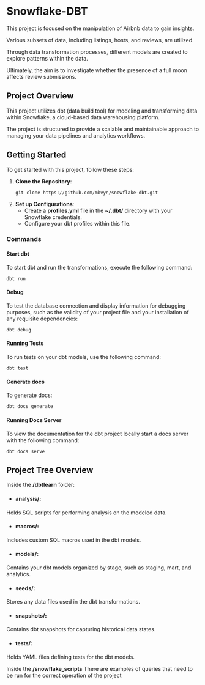 # Snowflake-DBT
This project is focused on the manipulation of Airbnb data to gain insights.

Various subsets of data, including listings, hosts, and reviews, are utilized. 

Through data transformation processes, different models are created to explore patterns within the data. 

Ultimately, the aim is to investigate whether the presence of a full moon affects review submissions.
## Project Overview

This project utilizes dbt (data build tool) for modeling and transforming data within Snowflake, a cloud-based data warehousing platform. 

The project is structured to provide a scalable and maintainable approach to managing your data pipelines and analytics workflows.

## Getting Started

To get started with this project, follow these steps:

1. **Clone the Repository**: 
   ```
   git clone https://github.com/mbvyn/snowflake-dbt.git
   ```
2. **Set up Configurations**:
   - Create a **profiles.yml** file in the **~/.dbt/** directory with your Snowflake credentials.
   - Configure your dbt profiles within this file.

### Commands
#### Start dbt
To start dbt and run the transformations, execute the following command:
```
dbt run
```
#### Debug
To test the database connection and display information for debugging purposes, such as the validity of your project file and your installation of any requisite dependencies:
```
dbt debug
```
#### Running Tests
To run tests on your dbt models, use the following command:
```
dbt test
```
#### Generate docs
To generate docs:
```
dbt docs generate
```
#### Running Docs Server
To view the documentation for the dbt project locally start a docs server with the following command:
```
dbt docs serve
```
## Project Tree Overview
Inside the **/dbtlearn** folder:
 - #### analysis/: 
Holds SQL scripts for performing analysis on the modeled data.
 - #### macros/: 
Includes custom SQL macros used in the dbt models.
 - #### models/: 
Contains your dbt models organized by stage, such as staging, mart, and analytics.
 - #### seeds/:
Stores any data files used in the dbt transformations.
 - #### snapshots/:
Contains dbt snapshots for capturing historical data states.
 - #### tests/: 
Holds YAML files defining tests for the dbt models.

Inside the **/snowflake_scripts**
There are examples of queries that need to be run for the correct operation of the project


